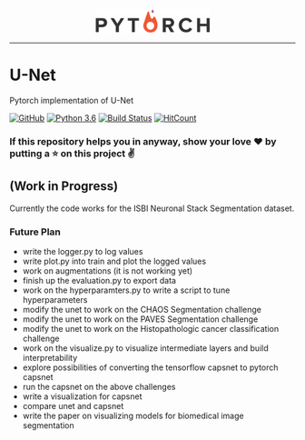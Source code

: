 <p align="center"><img width="40%" src="logo/pytorch-logo-dark.png" /></p>

--------------------------------------------------------------------------------
# U-Net
Pytorch implementation of U-Net

[![GitHub](https://img.shields.io/github/license/mashape/apistatus.svg)](https://opensource.org/licenses/MIT)
[![Python 3.6](https://img.shields.io/badge/Python-3.6-blue.svg)](https://www.python.org/downloads/release/python-360/)
[![Build Status](https://travis-ci.com/mukeshmithrakumar/U-Net.svg?branch=master)](https://travis-ci.com/mukeshmithrakumar/U-Net)
[![HitCount](http://hits.dwyl.io/mukeshmithrakumar/U-Net.svg)](http://hits.dwyl.io/mukeshmithrakumar/U-Net)

### If this repository helps you in anyway, show your love :heart: by putting a :star: on this project :v:

## (Work in Progress)

Currently the code works for the ISBI Neuronal Stack Segmentation dataset.

### Future Plan
- write the logger.py to log values
- write plot.py into train and plot the logged values
- work on augmentations (it is not working yet)
- finish up the evaluation.py to export data
- work on the hyperparamters.py to write a script to tune hyperparameters
- modify the unet to work on the CHAOS Segmentation challenge
- modify the unet to work on the PAVES Segmentation challenge
- modify the unet to work on the Histopathologic cancer classification challenge
- work on the visualize.py to visualize intermediate layers and build interpretability
- explore possibilities of converting the tensorflow capsnet to pytorch capsnet
- run the capsnet on the above challenges
- write a visualization for capsnet
- compare unet and capsnet
- write the paper on visualizing models for biomedical image segmentation


